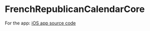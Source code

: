 # FrenchRepublicanCalendarCore

For the app: [iOS app source code](https://github.com/Snowy1803/FrenchRepublicanCalendar)


